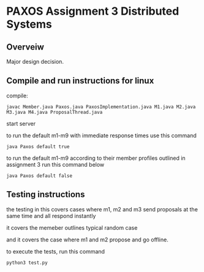 # PAXOS Assignment 3 Distributed Systems 

## Overveiw
Major design decision. 




## Compile and run instructions for linux 
compile:
```
javac Member.java Paxos.java PaxosImplementation.java M1.java M2.java M3.java M4.java ProposalThread.java
```
start server  

to run the default m1-m9 with immediate response times use this command

```
java Paxos default true
```

to run the default m1-m9 according to their member profiles outlined in assignment 3 run this command below
```
java Paxos default false
```



## Testing instructions
the testing in this covers cases where m1, m2 and m3 send proposals at the same time and all respond instantly  

it covers the memeber outlines typical random case  

and it covers the case where m1 and m2 propose and go offline. 

to execute the tests, run this command 
```
python3 test.py 
```

